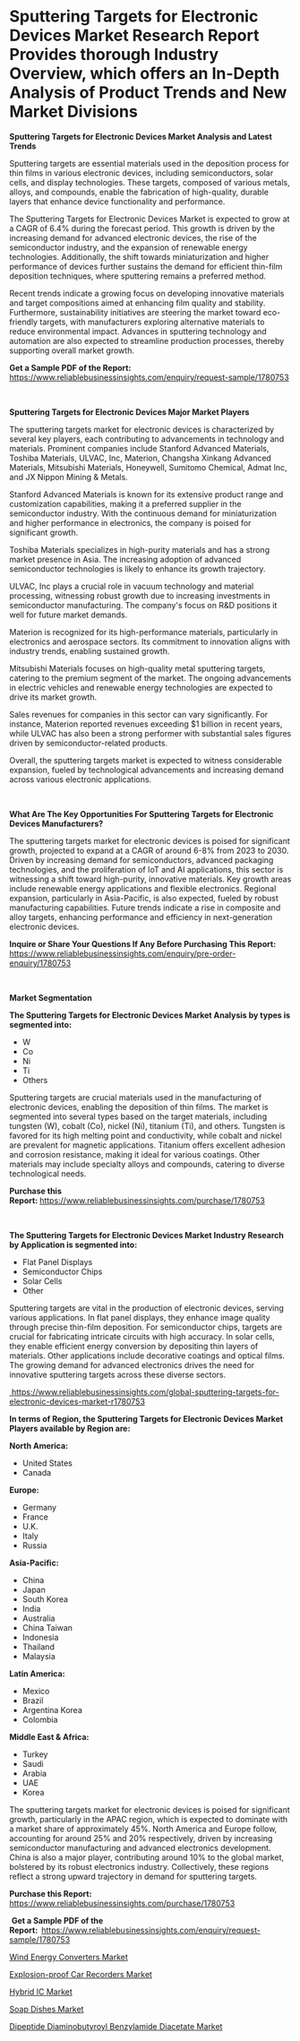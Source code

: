 <p><h1>Sputtering Targets for Electronic Devices Market Research Report Provides thorough Industry Overview, which offers an In-Depth Analysis of Product Trends and New Market Divisions</h1></p><p><strong>Sputtering Targets for Electronic Devices Market Analysis and Latest Trends</strong></p>
<p><p>Sputtering targets are essential materials used in the deposition process for thin films in various electronic devices, including semiconductors, solar cells, and display technologies. These targets, composed of various metals, alloys, and compounds, enable the fabrication of high-quality, durable layers that enhance device functionality and performance. </p><p>The Sputtering Targets for Electronic Devices Market is expected to grow at a CAGR of 6.4% during the forecast period. This growth is driven by the increasing demand for advanced electronic devices, the rise of the semiconductor industry, and the expansion of renewable energy technologies. Additionally, the shift towards miniaturization and higher performance of devices further sustains the demand for efficient thin-film deposition techniques, where sputtering remains a preferred method.</p><p>Recent trends indicate a growing focus on developing innovative materials and target compositions aimed at enhancing film quality and stability. Furthermore, sustainability initiatives are steering the market toward eco-friendly targets, with manufacturers exploring alternative materials to reduce environmental impact. Advances in sputtering technology and automation are also expected to streamline production processes, thereby supporting overall market growth.</p></p>
<p><strong>Get a Sample PDF of the Report:&nbsp;</strong> <a href="https://www.reliablebusinessinsights.com/enquiry/request-sample/1780753?utm_campaign=1480&utm_medium=2&utm_source=Github&utm_content=ia&utm_term=09102024&utm_id=sputtering-targets-for-electronic-devices">https://www.reliablebusinessinsights.com/enquiry/request-sample/1780753</a></p>
<p>&nbsp;</p>
<p><strong>Sputtering Targets for Electronic Devices Major Market Players</strong></p>
<p><p>The sputtering targets market for electronic devices is characterized by several key players, each contributing to advancements in technology and materials. Prominent companies include Stanford Advanced Materials, Toshiba Materials, ULVAC, Inc, Materion, Changsha Xinkang Advanced Materials, Mitsubishi Materials, Honeywell, Sumitomo Chemical, Admat Inc, and JX Nippon Mining & Metals.</p><p>Stanford Advanced Materials is known for its extensive product range and customization capabilities, making it a preferred supplier in the semiconductor industry. With the continuous demand for miniaturization and higher performance in electronics, the company is poised for significant growth.</p><p>Toshiba Materials specializes in high-purity materials and has a strong market presence in Asia. The increasing adoption of advanced semiconductor technologies is likely to enhance its growth trajectory.</p><p>ULVAC, Inc plays a crucial role in vacuum technology and material processing, witnessing robust growth due to increasing investments in semiconductor manufacturing. The company's focus on R&D positions it well for future market demands.</p><p>Materion is recognized for its high-performance materials, particularly in electronics and aerospace sectors. Its commitment to innovation aligns with industry trends, enabling sustained growth.</p><p>Mitsubishi Materials focuses on high-quality metal sputtering targets, catering to the premium segment of the market. The ongoing advancements in electric vehicles and renewable energy technologies are expected to drive its market growth.</p><p>Sales revenues for companies in this sector can vary significantly. For instance, Materion reported revenues exceeding $1 billion in recent years, while ULVAC has also been a strong performer with substantial sales figures driven by semiconductor-related products.</p><p>Overall, the sputtering targets market is expected to witness considerable expansion, fueled by technological advancements and increasing demand across various electronic applications.</p></p>
<p>&nbsp;</p>
<p><strong>What Are The Key Opportunities For Sputtering Targets for Electronic Devices Manufacturers?</strong></p>
<p><p>The sputtering targets market for electronic devices is poised for significant growth, projected to expand at a CAGR of around 6-8% from 2023 to 2030. Driven by increasing demand for semiconductors, advanced packaging technologies, and the proliferation of IoT and AI applications, this sector is witnessing a shift toward high-purity, innovative materials. Key growth areas include renewable energy applications and flexible electronics. Regional expansion, particularly in Asia-Pacific, is also expected, fueled by robust manufacturing capabilities. Future trends indicate a rise in composite and alloy targets, enhancing performance and efficiency in next-generation electronic devices.</p></p>
<p><strong>Inquire or Share Your Questions If Any Before Purchasing This Report:</strong> <a href="https://www.reliablebusinessinsights.com/enquiry/pre-order-enquiry/1780753?utm_campaign=1480&utm_medium=2&utm_source=Github&utm_content=ia&utm_term=09102024&utm_id=sputtering-targets-for-electronic-devices">https://www.reliablebusinessinsights.com/enquiry/pre-order-enquiry/1780753</a></p>
<p>&nbsp;</p>
<p><strong>Market Segmentation</strong></p>
<p><strong>The Sputtering Targets for Electronic Devices Market Analysis by types is segmented into:</strong></p>
<p><ul><li>W</li><li>Co</li><li>Ni</li><li>Ti</li><li>Others</li></ul></p>
<p><p>Sputtering targets are crucial materials used in the manufacturing of electronic devices, enabling the deposition of thin films. The market is segmented into several types based on the target materials, including tungsten (W), cobalt (Co), nickel (Ni), titanium (Ti), and others. Tungsten is favored for its high melting point and conductivity, while cobalt and nickel are prevalent for magnetic applications. Titanium offers excellent adhesion and corrosion resistance, making it ideal for various coatings. Other materials may include specialty alloys and compounds, catering to diverse technological needs.</p></p>
<p><strong>Purchase this Report:&nbsp;</strong><a href="https://www.reliablebusinessinsights.com/purchase/1780753?utm_campaign=1480&utm_medium=2&utm_source=Github&utm_content=ia&utm_term=09102024&utm_id=sputtering-targets-for-electronic-devices">https://www.reliablebusinessinsights.com/purchase/1780753</a></p>
<p>&nbsp;</p>
<p><strong>The Sputtering Targets for Electronic Devices Market Industry Research by Application is segmented into:</strong></p>
<p><ul><li>Flat Panel Displays</li><li>Semiconductor Chips</li><li>Solar Cells</li><li>Other</li></ul></p>
<p><p>Sputtering targets are vital in the production of electronic devices, serving various applications. In flat panel displays, they enhance image quality through precise thin-film deposition. For semiconductor chips, targets are crucial for fabricating intricate circuits with high accuracy. In solar cells, they enable efficient energy conversion by depositing thin layers of materials. Other applications include decorative coatings and optical films. The growing demand for advanced electronics drives the need for innovative sputtering targets across these diverse sectors.</p></p>
<p><a href="https://www.reliablebusinessinsights.com/global-sputtering-targets-for-electronic-devices-market-r1780753?utm_campaign=1480&utm_medium=2&utm_source=Github&utm_content=ia&utm_term=09102024&utm_id=sputtering-targets-for-electronic-devices">&nbsp;https://www.reliablebusinessinsights.com/global-sputtering-targets-for-electronic-devices-market-r1780753</a></p>
<p><strong>In terms of Region, the Sputtering Targets for Electronic Devices Market Players available by Region are:</strong></p>
<p>
    <p> <strong> North America: </strong>
        <ul>
            <li>United States</li>
            <li>Canada</li>
        </ul>
        </p> 
    <p> <strong> Europe: </strong>
        <ul>
            <li>Germany</li>
            <li>France</li>
            <li>U.K.</li>
            <li>Italy</li>
            <li>Russia</li>
        </ul>
        </p> 
    <p> <strong> Asia-Pacific: </strong>
        <ul>
            <li>China</li>
            <li>Japan</li>
            <li>South Korea</li>
            <li>India</li>
            <li>Australia</li>
            <li>China Taiwan</li>
            <li>Indonesia</li>
            <li>Thailand</li>
            <li>Malaysia</li>
        </ul>
        </p> 
    <p> <strong> Latin America: </strong>
        <ul>
            <li>Mexico</li>
            <li>Brazil</li>
            <li>Argentina Korea</li>
            <li>Colombia</li>
        </ul>
        </p> 
    <p> <strong> Middle East & Africa: </strong>
        <ul>
            <li>Turkey</li>
            <li>Saudi</li>
            <li>Arabia</li>
            <li>UAE</li>
            <li>Korea</li>
        </ul>
    </p>
    </p>
<p><p>The sputtering targets market for electronic devices is poised for significant growth, particularly in the APAC region, which is expected to dominate with a market share of approximately 45%. North America and Europe follow, accounting for around 25% and 20% respectively, driven by increasing semiconductor manufacturing and advanced electronics development. China is also a major player, contributing around 10% to the global market, bolstered by its robust electronics industry. Collectively, these regions reflect a strong upward trajectory in demand for sputtering targets.</p></p>
<p><strong>Purchase this Report: </strong><a href="https://www.reliablebusinessinsights.com/purchase/1780753?utm_campaign=1480&utm_medium=2&utm_source=Github&utm_content=ia&utm_term=09102024&utm_id=sputtering-targets-for-electronic-devices">https://www.reliablebusinessinsights.com/purchase/1780753</a></p>
<p>&nbsp;<strong>Get a Sample PDF of the Report:&nbsp;&nbsp;</strong><a href="https://www.reliablebusinessinsights.com/enquiry/request-sample/1780753?utm_campaign=1480&utm_medium=2&utm_source=Github&utm_content=ia&utm_term=09102024&utm_id=sputtering-targets-for-electronic-devices">https://www.reliablebusinessinsights.com/enquiry/request-sample/1780753</a></p>
<p><strong></strong></p>
<p><p><a href="https://www.linkedin.com/pulse/future-innovation-global-wind-energy-converters-market-growth-wu5if?utm_campaign=1480&utm_medium=2&utm_source=Github&utm_content=ia&utm_term=09102024&utm_id=sputtering-targets-for-electronic-devices">Wind Energy Converters Market</a></p><p><a href="https://github.com/ygfu6u/Market-Research-Report-List-1/blob/main/explosion-proof-car-recorders-market.md?utm_campaign=1480&utm_medium=2&utm_source=Github&utm_content=ia&utm_term=09102024&utm_id=sputtering-targets-for-electronic-devices">Explosion-proof Car Recorders Market</a></p><p><a href="https://www.linkedin.com/pulse/hybrid-ic-market-research-report-exploring-size-revenue-analysis-yzhfe?utm_campaign=1480&utm_medium=2&utm_source=Github&utm_content=ia&utm_term=09102024&utm_id=sputtering-targets-for-electronic-devices">Hybrid IC Market</a></p><p><a href="https://www.linkedin.com/pulse/soap-dishes-industry-analysis-report-its-market-size-a8bte?utm_campaign=1480&utm_medium=2&utm_source=Github&utm_content=ia&utm_term=09102024&utm_id=sputtering-targets-for-electronic-devices">Soap Dishes Market</a></p><p><a href="https://www.linkedin.com/pulse/dipeptide-diaminobutyroyl-benzylamide-diacetate-market-outlook-kbjde?utm_campaign=1480&utm_medium=2&utm_source=Github&utm_content=ia&utm_term=09102024&utm_id=sputtering-targets-for-electronic-devices">Dipeptide Diaminobutyroyl Benzylamide Diacetate Market</a></p></p>